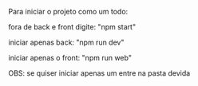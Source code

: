 Para iniciar o projeto como um todo:

fora de back e front digite: "npm start"

iniciar apenas back: "npm run dev"

iniciar apenas o front: "npm run web"

OBS: se quiser iniciar apenas um entre na pasta devida